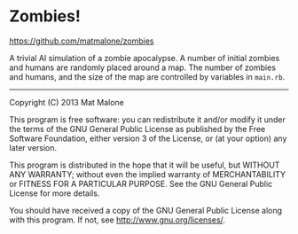 # Zombies!

https://github.com/matmalone/zombies

A trivial AI simulation of a zombie apocalypse. A number of initial 
zombies and humans are randomly placed around a map. The number of 
zombies and humans, and the size of the map are controlled by 
variables in `main.rb`.

_____________________________________________________________________

Copyright (C) 2013 Mat Malone

This program is free software: you can redistribute it and/or modify
it under the terms of the GNU General Public License as published by
the Free Software Foundation, either version 3 of the License, or
(at your option) any later version.

This program is distributed in the hope that it will be useful,
but WITHOUT ANY WARRANTY; without even the implied warranty of
MERCHANTABILITY or FITNESS FOR A PARTICULAR PURPOSE.  See the
GNU General Public License for more details.

You should have received a copy of the GNU General Public License
along with this program.  If not, see <http://www.gnu.org/licenses/>.
